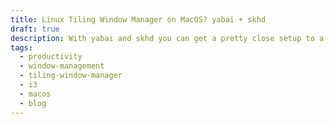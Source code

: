 ```yaml
---
title: Linux Tiling Window Manager on MacOS? yabai + skhd
draft: true
description: With yabai and skhd you can get a pretty close setup to a tiling window manager on MacOS. Here is how I use it.
tags:
  - productivity
  - window-management
  - tiling-window-manager
  - i3
  - macos
  - blog
---
```

